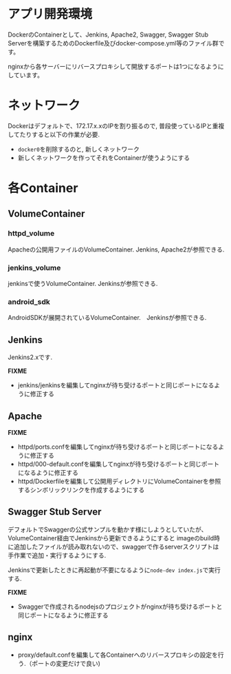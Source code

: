 # アプリ開発環境

DockerのContainerとして、Jenkins, Apache2, Swagger, Swagger Stub Serverを構築するためのDockerfile及びdocker-compose.yml等のファイル群です。

nginxから各サーバーにリバースプロキシして開放するポートは1つになるようにしています。

# ネットワーク
Dockerはデフォルトで、172.17.x.xのIPを割り振るので, 普段使っているIPと重複してたりすると以下の作業が必要.

+ `docker0`を削除するのと, 新しくネットワーク
+ 新しくネットワークを作ってそれをContainerが使うようにする

# 各Container
## VolumeContainer

### httpd_volume

Apacheの公開用ファイルのVolumeContainer. Jenkins, Apache2が参照できる.

### jenkins_volume

jenkinsで使うVolumeContainer. Jenkinsが参照できる.

### android_sdk

AndroidSDKが展開されているVolumeContainer.　Jenkinsが参照できる.

## Jenkins
Jenkins2.xです.

**FIXME**

+ jenkins/jenkinsを編集してnginxが待ち受けるポートと同じポートになるように修正する

## Apache

**FIXME**

+ httpd/ports.confを編集してnginxが待ち受けるポートと同じポートになるように修正する
+ httpd/000-default.confを編集してnginxが待ち受けるポートと同じポートになるように修正する
+ httpd/Dockerfileを編集して公開用ディレクトリにVolumeContainerを参照するシンボリックリンクを作成するようにする

## Swagger Stub Server
デフォルトでSwaggerの公式サンプルを動かす様にしようとしていたが、VolumeContainer経由でJenkinsから更新できるようにすると
imageのbuild時に追加したファイルが読み取れないので、swaggerで作るserverスクリプトは手作業で追加・実行するようにする.

Jenkinsで更新したときに再起動が不要になるように`node-dev index.js`で実行する.

**FIXME**

+ Swaggerで作成されるnodejsのプロジェクトがnginxが待ち受けるポートと同じポートになるように修正する

## nginx

+ proxy/default.confを編集して各Containerへのリバースプロキシの設定を行う.（ポートの変更だけで良い)
